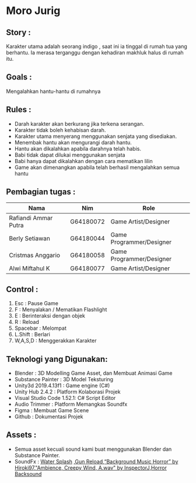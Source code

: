 # Moro Jurig 

## Story : 
Karakter utama adalah seorang indigo , saat ini ia tinggal di rumah tua yang berhantu. Ia merasa terganggu dengan kehadiran makhluk halus di rumah itu.

## Goals : 
Mengalahkan hantu-hantu di rumahnya

## Rules : 
- Darah karakter akan berkurang jika terkena serangan.
- Karakter tidak boleh kehabisan darah.
- Karakter utama menyerang menggunakan senjata yang disediakan.
- Menembak hantu akan mengurangi darah hantu.
- Hantu akan dikalahkan apabila darahnya telah habis.
- Babi tidak dapat dilukai menggunakan senjata 
- Babi hanya dapat dikalahkan dengan cara mematikan lilin
- Game akan dimenangkan apabila telah berhasil mengalahkan semua hantu

## Pembagian tugas :

|Nama|Nim|Role|
|---|---|---|
|Rafiandi Ammar Putra|G64180072|Game Artist/Designer|
|Berly Setiawan|G64180044|Game Programmer/Designer|
|Cristmas Anggario|G64180058|Game Programmer/Designer|
|Alwi Miftahul K|G64180077|Game Artist/Designer|

## Control :
1. Esc : Pause Game
2. F : Menyalakan / Mematikan Flashlight 
3. E : Berinteraksi dengan objek
4. R : Reload 
5. Spacebar : Melompat
6. L.Shift : Berlari
7. W,A,S,D : Menggerakkan Karakter

## Teknologi yang Digunakan:
- Blender : 3D Modelling Game Asset, dan Membuat Animasi Game 
- Substance Painter : 3D Model Teksturing
- Unity3d 2019.4.13f1 : Game engine (C#)
- Unity Hub 2.4.2 : Platform Kolaborasi Projek
- Visual Studio Code 1.52.1: C# Script Editor
- Audio Trimmer : Platform Memangkas Soundfx
- Figma : Membuat Game Scene
- Github : Dokumentasi Projek

## Assets :
- Semua asset kecuali sound kami buat menggunakan Blender dan Substance Painter.
- SoundFx : [Water Splash](https://www.youtube.com/watch?v=O1eU0oSACck&list=PLv6VwSX9sjmcMaakyY2UNDhng88EhDIz5&index=10) ,[Gun Reload](https://www.youtube.com/watch?v=xmxof0mQI_Y),[“Background Music Horror” by Hiroki97](Freesound.org),["Ambience, Creepy Wind, A.wav" by InspectorJ](Freesound.org),[Horror Backsound](https://www.soundeffect.eu.org/2020/07/download-background-music-horror-sound.html)

